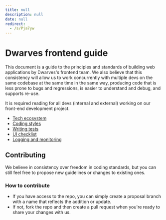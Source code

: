 ```yaml
---
title: null
description: null
date: null
redirect:
  - /s/Pja7yw
---
```


# Dwarves frontend guide

This document is a guide to the principles and standards of building web applications by Dwarves's frontend team. We also believe that this consistency will allow us to work concurrently with multiple devs on the same codebase at the same time in the same way, producing code that is less prone to bugs and regressions, is easier to understand and debug, and supports re-use.

It is required reading for all devs (internal and external) working on our front-end development project.

- [Tech ecosystem](tech-ecosystem.md)
- [Coding styles](code-style.md)
- [Writing tests](writing-test.md)
- [UI checklist](ui-checklist.md)
- [Logging and monitoring](logging-monitoring.md)

## Contributing

We believe in consistency over freedom in coding standards, but you can still feel free to propose new guidelines or changes to existing ones.

### How to contribute

- If you have access to the repo, you can simply create a proposal branch with a name that reflects the addition or update.
- If not, fork the repo and then create a pull request when you're ready to share your changes with us.
